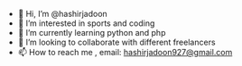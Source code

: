 - 👋 Hi, I’m @hashirjadoon
- 👀 I’m interested in sports and coding 
- 🌱 I’m currently learning python and php
- 💞️ I’m looking to collaborate with different freelancers
- 📫 How to reach me , email: hashirjadoon927@gmail.com

<!---
hashirjadoon/hashirjadoon is a ✨ special ✨ repository because its `README.md` (this file) appears on your GitHub profile.
You can click the Preview link to take a look at your changes.
--->
